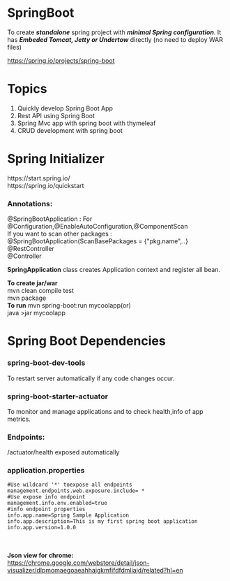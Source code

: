 # SpringBoot

To create <b><i>standalone</b></i> spring project with <b><i>minimal Spring configuration</b></i>.
It has <b><i>Embeded Tomcat, Jetty or Undertow</b></i> directly (no need to deploy WAR files)

https://spring.io/projects/spring-boot

<h1>Topics</h1>
<ol>
<li>Quickly develop Spring Boot App </li>
<li>Rest API using Spring Boot</li>
<li>Spring Mvc app with spring boot with thymeleaf</li>
<li>CRUD development with spring boot</li>
</ol>

<h1>Spring Initializer</h1>
https://start.spring.io/ <br>
https://spring.io/quickstart

<h3>Annotations:</h3>
@SpringBootApplication : For @Configuration,@EnableAutoConfiguration,@ComponentScan<br>
If you want to scan other packages : @SpringBootApplication(ScanBasePackages = {"pkg.name",..}<br>
@RestController <br>
@Controller <br>

<b>SpringApplication</b> class creates Application context and register all bean.

<b>To create jar/war</b><br>
mvn clean compile test<br>
mvn package<br>
<b>To run</b>
mvn spring-boot:run mycoolapp(or)<br>
java >jar mycoolapp

<h1>Spring Boot Dependencies</h>
<h3>spring-boot-dev-tools</h3>
To restart server automatically if any code changes occur.<br>

<h3>spring-boot-starter-actuator</h3>
To monitor and manage applications and to check health,info of app metrics.<br>
<h3>Endpoints:</h3>
/actuator/health exposed automatically

<h3>application.properties</h3>
<code>#Use wildcard '*' toexpose all endpoints
management.endpoints.web.exposure.include= *
#Use expose info endpoint
management.info.env.enabled=true
#info endpoint properties
info.app.name=Spring Sample Application
info.app.description=This is my first spring boot application
info.app.version=1.0.0
</code>
<br><br>

<b>Json view for chrome:</b><br>
https://chrome.google.com/webstore/detail/json-visualizer/dlpmomaegoaeahhajgkmfifdfdmliajd/related?hl=en





